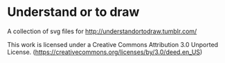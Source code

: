 Understand or to draw
==================

A collection of svg files for http://understandortodraw.tumblr.com/

This work is licensed under a Creative Commons Attribution 3.0 Unported License. 
(https://creativecommons.org/licenses/by/3.0/deed.en_US)
